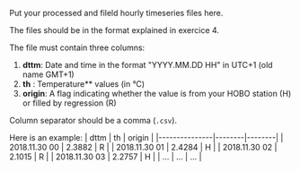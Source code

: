 Put your processed and fileld hourly timeseries files here.

The files should be in the format explained in exercice 4.

The file must contain three columns:
1.  **dttm**: Date and time in the format "YYYY.MM.DD HH" in UTC+1 (old name GMT+1)
2.  **th** : Temperature** values (in °C)
3.  **origin**: A flag indicating whether the value is from your HOBO station (H) or filled by regression (R)

Column separator should be a comma (`.csv`). 

Here is an example:
| dttm          | th     | origin |
|---------------|--------|--------|
| 2018.11.30 00 | 2.3882 | R      |
| 2018.11.30 01 | 2.4284 | H      |
| 2018.11.30 02 | 2.1015 | R      |
| 2018.11.30 03 | 2.2757 | H      |
| ...           | ...    | ...    |
